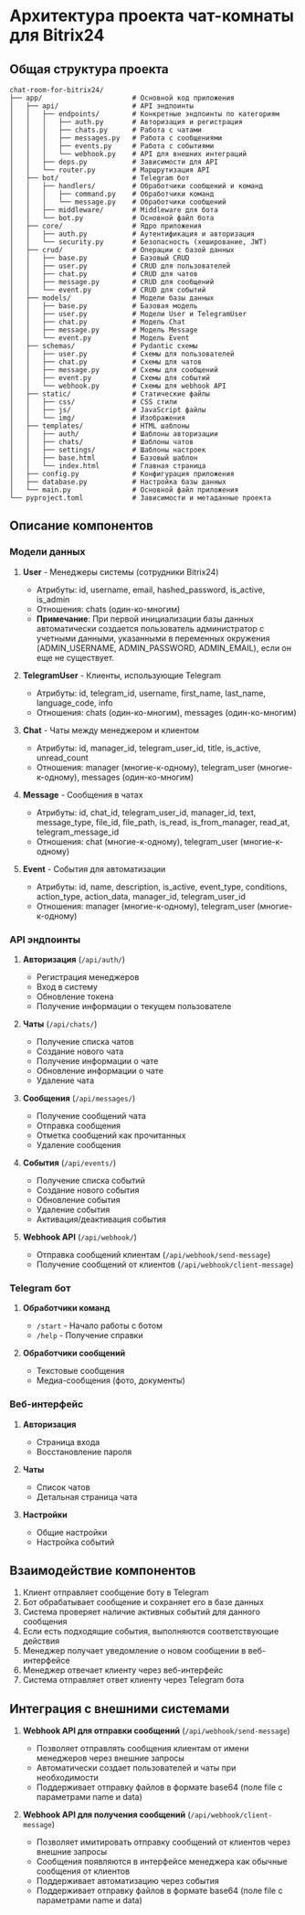 # Архитектура проекта чат-комнаты для Bitrix24

## Общая структура проекта

```
chat-room-for-bitrix24/
├── app/                      # Основной код приложения
│   ├── api/                  # API эндпоинты
│   │   ├── endpoints/        # Конкретные эндпоинты по категориям
│   │   │   ├── auth.py       # Авторизация и регистрация
│   │   │   ├── chats.py      # Работа с чатами
│   │   │   ├── messages.py   # Работа с сообщениями
│   │   │   ├── events.py     # Работа с событиями
│   │   │   └── webhook.py    # API для внешних интеграций
│   │   ├── deps.py           # Зависимости для API
│   │   └── router.py         # Маршрутизация API
│   ├── bot/                  # Telegram бот
│   │   ├── handlers/         # Обработчики сообщений и команд
│   │   │   ├── command.py    # Обработчики команд
│   │   │   └── message.py    # Обработчики сообщений
│   │   ├── middleware/       # Middleware для бота
│   │   └── bot.py            # Основной файл бота
│   ├── core/                 # Ядро приложения
│   │   ├── auth.py           # Аутентификация и авторизация
│   │   └── security.py       # Безопасность (хеширование, JWT)
│   ├── crud/                 # Операции с базой данных
│   │   ├── base.py           # Базовый CRUD
│   │   ├── user.py           # CRUD для пользователей
│   │   ├── chat.py           # CRUD для чатов
│   │   ├── message.py        # CRUD для сообщений
│   │   └── event.py          # CRUD для событий
│   ├── models/               # Модели базы данных
│   │   ├── base.py           # Базовая модель
│   │   ├── user.py           # Модели User и TelegramUser
│   │   ├── chat.py           # Модель Chat
│   │   ├── message.py        # Модель Message
│   │   └── event.py          # Модель Event
│   ├── schemas/              # Pydantic схемы
│   │   ├── user.py           # Схемы для пользователей
│   │   ├── chat.py           # Схемы для чатов
│   │   ├── message.py        # Схемы для сообщений
│   │   ├── event.py          # Схемы для событий
│   │   └── webhook.py        # Схемы для webhook API
│   ├── static/               # Статические файлы
│   │   ├── css/              # CSS стили
│   │   ├── js/               # JavaScript файлы
│   │   └── img/              # Изображения
│   ├── templates/            # HTML шаблоны
│   │   ├── auth/             # Шаблоны авторизации
│   │   ├── chats/            # Шаблоны чатов
│   │   ├── settings/         # Шаблоны настроек
│   │   ├── base.html         # Базовый шаблон
│   │   └── index.html        # Главная страница
│   ├── config.py             # Конфигурация приложения
│   ├── database.py           # Настройка базы данных
│   └── main.py               # Основной файл приложения
└── pyproject.toml            # Зависимости и метаданные проекта
```

## Описание компонентов

### Модели данных

1. **User** - Менеджеры системы (сотрудники Bitrix24)
   - Атрибуты: id, username, email, hashed_password, is_active, is_admin
   - Отношения: chats (один-ко-многим)
   - **Примечание**: При первой инициализации базы данных автоматически создается пользователь администратор с учетными данными, указанными в переменных окружения (ADMIN_USERNAME, ADMIN_PASSWORD, ADMIN_EMAIL), если он еще не существует.

2. **TelegramUser** - Клиенты, использующие Telegram
   - Атрибуты: id, telegram_id, username, first_name, last_name, language_code, info
   - Отношения: chats (один-ко-многим), messages (один-ко-многим)

3. **Chat** - Чаты между менеджером и клиентом
   - Атрибуты: id, manager_id, telegram_user_id, title, is_active, unread_count
   - Отношения: manager (многие-к-одному), telegram_user (многие-к-одному), messages (один-ко-многим)

4. **Message** - Сообщения в чатах
   - Атрибуты: id, chat_id, telegram_user_id, manager_id, text, message_type, file_id, file_path, is_read, is_from_manager, read_at, telegram_message_id
   - Отношения: chat (многие-к-одному), telegram_user (многие-к-одному)

5. **Event** - События для автоматизации
   - Атрибуты: id, name, description, is_active, event_type, conditions, action_type, action_data, manager_id, telegram_user_id
   - Отношения: manager (многие-к-одному), telegram_user (многие-к-одному)

### API эндпоинты

1. **Авторизация** (`/api/auth/`)
   - Регистрация менеджеров
   - Вход в систему
   - Обновление токена
   - Получение информации о текущем пользователе

2. **Чаты** (`/api/chats/`)
   - Получение списка чатов
   - Создание нового чата
   - Получение информации о чате
   - Обновление информации о чате
   - Удаление чата

3. **Сообщения** (`/api/messages/`)
   - Получение сообщений чата
   - Отправка сообщения
   - Отметка сообщений как прочитанных
   - Удаление сообщения

4. **События** (`/api/events/`)
   - Получение списка событий
   - Создание нового события
   - Обновление события
   - Удаление события
   - Активация/деактивация события

5. **Webhook API** (`/api/webhook/`)
   - Отправка сообщений клиентам (`/api/webhook/send-message`)
   - Получение сообщений от клиентов (`/api/webhook/client-message`)

### Telegram бот

1. **Обработчики команд**
   - `/start` - Начало работы с ботом
   - `/help` - Получение справки

2. **Обработчики сообщений**
   - Текстовые сообщения
   - Медиа-сообщения (фото, документы)

### Веб-интерфейс

1. **Авторизация**
   - Страница входа
   - Восстановление пароля

2. **Чаты**
   - Список чатов
   - Детальная страница чата

3. **Настройки**
   - Общие настройки
   - Настройка событий

## Взаимодействие компонентов

1. Клиент отправляет сообщение боту в Telegram
2. Бот обрабатывает сообщение и сохраняет его в базе данных
3. Система проверяет наличие активных событий для данного сообщения
4. Если есть подходящие события, выполняются соответствующие действия
5. Менеджер получает уведомление о новом сообщении в веб-интерфейсе
6. Менеджер отвечает клиенту через веб-интерфейс
7. Система отправляет ответ клиенту через Telegram бота

## Интеграция с внешними системами

1. **Webhook API для отправки сообщений** (`/api/webhook/send-message`)
   - Позволяет отправлять сообщения клиентам от имени менеджеров через внешние запросы
   - Автоматически создает пользователей и чаты при необходимости
   - Поддерживает отправку файлов в формате base64 (поле file с параметрами name и data)

2. **Webhook API для получения сообщений** (`/api/webhook/client-message`)
   - Позволяет имитировать отправку сообщений от клиентов через внешние запросы
   - Сообщения появляются в интерфейсе менеджера как обычные сообщения от клиентов
   - Поддерживает автоматизацию через события 
   - Поддерживает отправку файлов в формате base64 (поле file с параметрами name и data) 